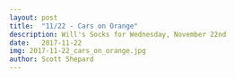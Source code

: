 ```yaml
---
layout: post
title:  "11/22 - Cars on Orange"
description: Will's Socks for Wednesday, November 22nd
date:   2017-11-22
img: 2017-11-22_cars_on_orange.jpg
author: Scott Shepard
---
```

